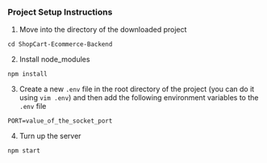### Project Setup Instructions




1. Move into the directory of the downloaded project

```
cd ShopCart-Ecommerce-Backend
```

2. Install node_modules
```
npm install
```

3. Create a new `.env` file in the root directory of the project (you can do it using `vim .env`) and then add the following environment variables to the `.env` file

```
PORT=value_of_the_socket_port
```


4. Turn up the server

```
npm start
```
